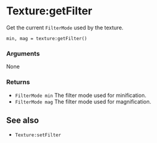 <!--
category: reference
-->

Texture:getFilter
===

Get the current `FilterMode` used by the texture.

    min, mag = texture:getFilter()

### Arguments

None

### Returns

- `FilterMode min` The filter mode used for minification.
- `FilterMode mag` The filter mode used for magnification.

See also
---

- `Texture:setFilter`
